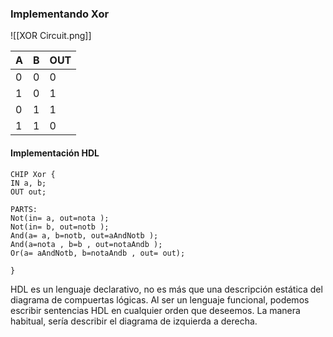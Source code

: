 
### Implementando Xor

![[XOR Circuit.png]]

| A   | B   | OUT |
| --- | --- | --- |
| 0   | 0   | 0   |
| 1   | 0   | 1   |
| 0   | 1   | 1   |
| 1   | 1   | 0   |

#### Implementación HDL
```
CHIP Xor {
IN a, b;
OUT out;

PARTS:
Not(in= a, out=nota );
Not(in= b, out=notb );
And(a= a, b=notb, out=aAndNotb );
And(a=nota , b=b , out=notaAndb );
Or(a= aAndNotb, b=notaAndb , out= out);

}
```

HDL es un lenguaje declarativo, no es más que una descripción estática del diagrama de compuertas lógicas. Al ser un lenguaje funcional, podemos escribir sentencias HDL en cualquier orden que deseemos. La manera habitual, sería describir el diagrama de izquierda a derecha.

